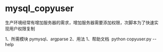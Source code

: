 # mysql_copyuser

 生产环境经常有增加服务器的需求，增加服务器需要添加权限，次脚本为了快速实现用户权限复制

1、所需模块
  pymysql、argparse
2、用法
  1、帮助文档
  python copyuser.py --help
  

